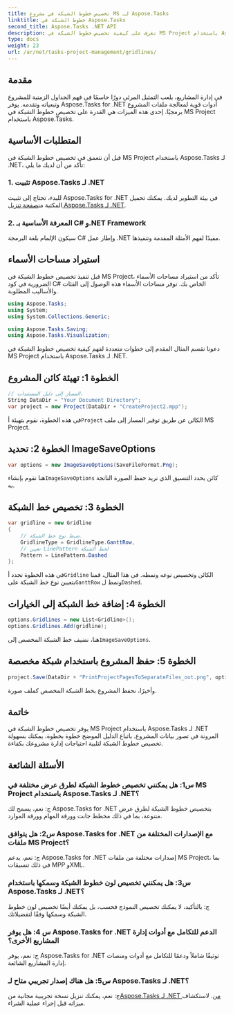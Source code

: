 ```yaml
---
title: تخصيص خطوط الشبكة في مشروع MS لـ Aspose.Tasks
linktitle: خطوط الشبكة في Aspose.Tasks
second_title: Aspose.Tasks .NET API
description: تعرف على كيفية تخصيص خطوط الشبكة في MS Project باستخدام Aspose.Tasks لـ .NET. عزز تصور مشروعك وإدارته بخطوات سهلة المتابعة.
type: docs
weight: 23
url: /ar/net/tasks-project-management/gridlines/
---
```

## مقدمة

في إدارة المشاريع، يلعب التمثيل المرئي دورًا حاسمًا في فهم الجداول الزمنية للمشروع وتبعياته وتقدمه. يوفر Aspose.Tasks for .NET أدوات قوية لمعالجة ملفات المشروع برمجيًا. إحدى هذه الميزات هي القدرة على تخصيص خطوط الشبكة في MS Project باستخدام Aspose.Tasks.

## المتطلبات الأساسية

قبل أن نتعمق في تخصيص خطوط الشبكة في MS Project باستخدام Aspose.Tasks لـ .NET، تأكد من أن لديك ما يلي:

### 1. تثبيت Aspose.Tasks لـ .NET

 للبدء، تحتاج إلى تثبيت Aspose.Tasks for .NET في بيئة التطوير لديك. يمكنك تحميل المكتبة من[صفحة تنزيل Aspose.Tasks لـ .NET](https://releases.aspose.com/tasks/net/).

### 2. المعرفة الأساسية بـ C# و.NET Framework

سيكون الإلمام بلغة البرمجة C# وإطار عمل .NET مفيدًا لفهم الأمثلة المقدمة وتنفيذها.

## استيراد مساحات الأسماء

قبل تنفيذ تخصيص خطوط الشبكة في MS Project، تأكد من استيراد مساحات الأسماء الضرورية في كود C# الخاص بك. توفر مساحات الأسماء هذه الوصول إلى الفئات والأساليب المطلوبة.

```csharp
using Aspose.Tasks;
using System;
using System.Collections.Generic;

using Aspose.Tasks.Saving;
using Aspose.Tasks.Visualization;

```

دعونا نقسم المثال المقدم إلى خطوات متعددة لفهم كيفية تخصيص خطوط الشبكة في MS Project باستخدام Aspose.Tasks لـ .NET.

## الخطوة 1: تهيئة كائن المشروع

```csharp
// المسار إلى دليل المستندات.
String DataDir = "Your Document Directory";
var project = new Project(DataDir + "CreateProject2.mpp");
```

 في هذه الخطوة، نقوم بتهيئة أ`Project` الكائن عن طريق توفير المسار إلى ملف MS Project.

## الخطوة 2: تحديد ImageSaveOptions

```csharp
var options = new ImageSaveOptions(SaveFileFormat.Png);
```

 هنا نقوم بإنشاء`ImageSaveOptions` كائن يحدد التنسيق الذي نريد حفظ الصورة الناتجة به.

## الخطوة 3: تخصيص خط الشبكة

```csharp
var gridline = new Gridline
{
	// ضبط نوع خط الشبكة.
	GridlineType = GridlineType.GanttRow, 
	// تعيين LinePattern لخط الشبكة
	Pattern = LinePattern.Dashed
};
```

 في هذه الخطوة نحدد أ`Gridline` الكائن وتخصيص نوعه ونمطه. في هذا المثال، قمنا بتعيين نوع خط الشبكة على`GanttRow` ونمط ل`Dashed`.

## الخطوة 4: إضافة خط الشبكة إلى الخيارات

```csharp
options.Gridlines = new List<Gridline>();
options.Gridlines.Add(gridline);
```

 هنا، نضيف خط الشبكة المخصص إلى`ImageSaveOptions`.

## الخطوة 5: حفظ المشروع باستخدام شبكة مخصصة

```csharp
project.Save(DataDir + "PrintProjectPagesToSeparateFiles_out.png", options);
```

وأخيرًا، نحفظ المشروع بخط الشبكة المخصص كملف صورة.

## خاتمة

يوفر تخصيص خطوط الشبكة في MS Project باستخدام Aspose.Tasks لـ .NET المرونة في تصور بيانات المشروع. باتباع الدليل الموضح خطوة بخطوة، يمكنك بسهولة تخصيص خطوط الشبكة لتلبية احتياجات إدارة مشروعك بكفاءة.

## الأسئلة الشائعة

### س1: هل يمكنني تخصيص خطوط الشبكة لطرق عرض مختلفة في MS Project باستخدام Aspose.Tasks لـ .NET؟

ج: نعم، يسمح لك Aspose.Tasks for .NET بتخصيص خطوط الشبكة لطرق عرض متنوعة، بما في ذلك مخطط جانت وورقة المهام وورقة الموارد.

### س2: هل يتوافق Aspose.Tasks for .NET مع الإصدارات المختلفة من ملفات MS Project؟

ج: نعم، يدعم Aspose.Tasks for .NET إصدارات مختلفة من ملفات MS Project، بما في ذلك تنسيقات MPP وXML.

### س3: هل يمكنني تخصيص لون خطوط الشبكة وسمكها باستخدام Aspose.Tasks لـ .NET؟

ج: بالتأكيد، لا يمكنك تخصيص النموذج فحسب، بل يمكنك أيضًا تخصيص لون خطوط الشبكة وسمكها وفقًا لتفضيلاتك.

### س 4: هل يوفر Aspose.Tasks for .NET الدعم للتكامل مع أدوات إدارة المشاريع الأخرى؟

ج: نعم، يوفر Aspose.Tasks for .NET توثيقًا شاملاً ودعمًا للتكامل مع أدوات ومنصات إدارة المشاريع الشائعة.

### س5: هل هناك إصدار تجريبي متاح لـ Aspose.Tasks لـ .NET؟

 ج: نعم، يمكنك تنزيل نسخة تجريبية مجانية من[Aspose.Tasks لـ .NET من](https://forum.aspose.com/c/tasks/15). لاستكشاف ميزاته قبل إجراء عملية الشراء.